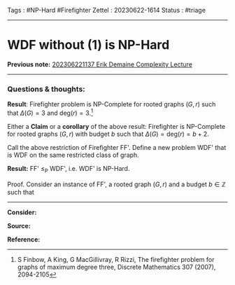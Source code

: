 Tags : #NP-Hard #Firefighter 
Zettel :  20230622-1614
Status : #triage 

-----

# WDF without (1) is NP-Hard

**Previous note:** [202306221137 Erik Demaine Complexity Lecture](202306221137%20Erik%20Demaine%20Complexity%20Lecture.md)

-----

### Questions & thoughts:

**Result**: Firefighter problem is NP-Complete for rooted graphs $(G, r)$ such that $\Delta(G)=3$ and $\textrm{deg}(r)=3$.[^1] 

Either a **Claim** or a **corollary** of the above result: Firefighter is NP-Complete for rooted graphs $(G, r)$ with budget $b$ such that $\Delta(G)=\textrm{deg}(r)=b+2$.

Call the above restriction of Firefighter FF'. Define a new problem WDF' that is WDF on the same restricted class of graph.

**Result:** FF' $\leq_\textrm{P}$ WDF', i.e. WDF' is NP-Hard.

Proof. Consider an instance of FF', a rooted graph $(G, r)$ and a budget $b\in\mathbb{Z}$ such that 

-----
 
**Consider:**


**Source:** 


**Reference:** 


[^1]: S Finbow, A King, G MacGillivray, R Rizzi, The firefighter problem for graphs of maximum degree three, Discrete Mathematics 307 (2007), 2094-2105